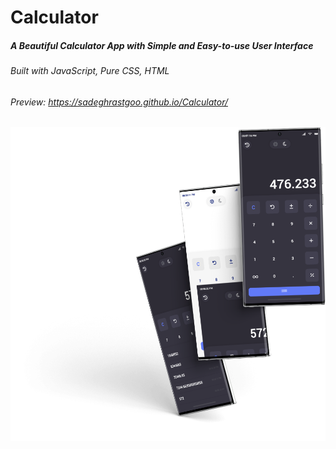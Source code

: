# Calculator

##### A Beautiful Calculator App with Simple and Easy-to-use User Interface

###### Built with JavaScript, Pure CSS, HTML

###### Preview: https://sadeghrastgoo.github.io/Calculator/

![app mockup](app-mockup.png "App Mockup")


